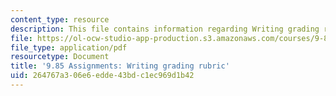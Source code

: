 ```yaml
---
content_type: resource
description: This file contains information regarding Writing grading rubric.
file: https://ol-ocw-studio-app-production.s3.amazonaws.com/courses/9-85-infant-and-early-childhood-cognition-fall-2012/264767a306e6edde43bdc1ec969d1b42_MIT9_85F12_rubric.pdf
file_type: application/pdf
resourcetype: Document
title: '9.85 Assignments: Writing grading rubric'
uid: 264767a3-06e6-edde-43bd-c1ec969d1b42
---
```

